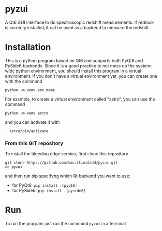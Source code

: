 
# pyzui

A Qt6 GUI interface to do spectroscopic redshift measurements.
If redrock is correcly installed, it cat be used as a backend to measure the redshift.

# Installation

This is a python program based on Qt6 and supports both PyQt6 and PySide6 backends.
Since it is a good practice to not mess up the system-wide python environment, you should install this program in a virtual environment. If you don't have a virtual environment yet, you can create one with the command

```python -m venv env_name```

For example, to create a virtual environment called "astro", you can use the command

```python -m venv astro```

and you can activate it with

```. astro/bin/activate```


### From this GIT repository
To install the bleeding edge version, first clone this repository
 
```
git clone https://github.com/mauritiusdadd/pyzui.git
cd pyzui
```

and then run pip specifyng which Qt backend you want to use:

- for PyQt6: ```pip install .[pyqt6]```
- for PySide6: ```pip install .[pyside6]```

# Run

To run the program just run the command ```pyzui``` in a terminal
